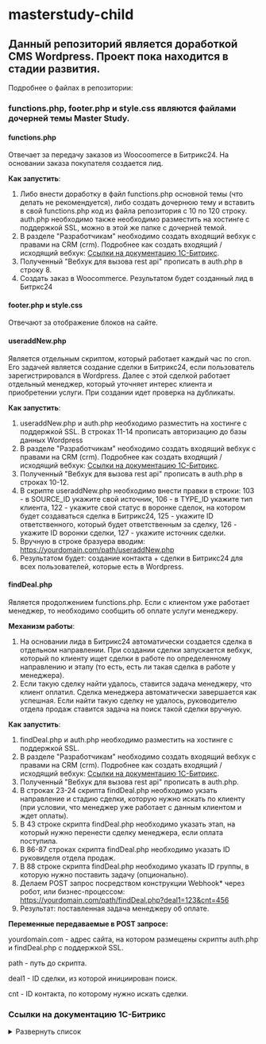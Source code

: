 # masterstudy-child

## Данный репозиторий является доработкой CMS Wordpress. Проект пока находится в стадии развития.

Подробнее о файлах в репозитории:

### functions.php, footer.php и style.css являются файлами дочерней темы Master Study.

#### functions.php 

Отвечает за передачу заказов из Woocoomerce в Битрикс24. На основании заказа покупателя создается лид. 

**Как запустить**:
1. Либо внести доработку в файл functions.php основной темы (что делать не рекомендуется), либо создать дочернюю тему и вставить в свой functions.php код из файла репозитория с 10 по 120 строку. auth.php необходимо также необходимо разместить на хостинге с поддержкой SSL, можно в этой же папке с дочерней темой.
2. В разделе "Разработчикам" необходимо создать входящий вебхук с правами на CRM (crm). Подробнее как создать входящий / исходящий вебхук: [Ссылки на документацию 1С-Битрикс](https://github.com/thnik911/masterstudy-child/blob/main/README.md#%D1%81%D1%81%D1%8B%D0%BB%D0%BA%D0%B8-%D0%BD%D0%B0-%D0%B4%D0%BE%D0%BA%D1%83%D0%BC%D0%B5%D0%BD%D1%82%D0%B0%D1%86%D0%B8%D1%8E-1%D1%81-%D0%B1%D0%B8%D1%82%D1%80%D0%B8%D0%BA%D1%81).
3. Полученный "Вебхук для вызова rest api" прописать в auth.php в строку 8.
4. Создать заказ в Woocommerce. Результатом будет созданный лид в Битркс24

#### footer.php и style.css

Отвечают за отображение блоков на сайте.

#### useraddNew.php 

Является отдельным скриптом, который работает каждый час по cron. Его задачей является создание сделки в Битрикс24, если пользователь зарегистрировался в Wordpress. Далее с этой сделкой работает отдельный менеджер, который уточняет интерес клиента и приобретении услуги. При создании идет проверка на дубликаты.

**Как запустить**:
1. useraddNew.php и auth.php необходимо разместить на хостинге с поддержкой SSL. В строках 11-14 прописать авторизацию до базы данных Wordpress
2. В разделе "Разработчикам" необходимо создать входящий вебхук с правами на CRM (crm). Подробнее как создать входящий / исходящий вебхук: [Ссылки на документацию 1С-Битрикс](https://github.com/thnik911/masterstudy-child/blob/main/README.md#%D1%81%D1%81%D1%8B%D0%BB%D0%BA%D0%B8-%D0%BD%D0%B0-%D0%B4%D0%BE%D0%BA%D1%83%D0%BC%D0%B5%D0%BD%D1%82%D0%B0%D1%86%D0%B8%D1%8E-1%D1%81-%D0%B1%D0%B8%D1%82%D1%80%D0%B8%D0%BA%D1%81).
3. Полученный "Вебхук для вызова rest api" прописать в auth.php в строках 10-12.
4. В скрипте useraddNew.php необходимо внести правки в строки: 103 - в SOURCE_ID укажите свой источник, 106 - в TYPE_ID укажите тип клиента, 122 - укажите свой статус в воронке сделок, на котором будет создаваться сделка в Битрикс24, 125 - укажите ID ответственного, который будет ответственным за сделку, 126 - укажите ID воронки сделки, 127 - укажите источник сделки.
5. Вручную в строке бразуера вводим: https://yourdomain.com/path/useraddNew.php
6. Результатом будет: создание контакта + сделки в Битрикс24 для всех пользователей, которые есть в Wordpress.

#### findDeal.php

Является продолжением functions.php. Если с клиентом уже работает менеджер, то необходимо сообщить об оплате услуги менеджеру.

**Механизм работы**:
1. На основании лида в Битрикс24 автоматически создается сделка в отдельном направлении. При создании сделки запускается вебхук, который по клиенту ищет сделки в работе по определенному направлению и этапу (то есть, есть ли такая сделка в работе у менеджера).
2. Если такую сделку найти удалось, ставится задача менеджеру, что клиент оплатил. Сделка менеджера автоматически завершается как успешная. Если найти такую сделку не удалось, руководителю отдела продаж ставится задача на поиск такой сделки вручную.

**Как запустить**:
1. findDeal.php и auth.php необходимо разместить на хостинге с поддержкой SSL.
2. В разделе "Разработчикам" необходимо создать входящий вебхук с правами на CRM (crm). Подробнее как создать входящий / исходящий вебхук: [Ссылки на документацию 1С-Битрикс](https://github.com/thnik911/masterstudy-child/blob/main/README.md#%D1%81%D1%81%D1%8B%D0%BB%D0%BA%D0%B8-%D0%BD%D0%B0-%D0%B4%D0%BE%D0%BA%D1%83%D0%BC%D0%B5%D0%BD%D1%82%D0%B0%D1%86%D0%B8%D1%8E-1%D1%81-%D0%B1%D0%B8%D1%82%D1%80%D0%B8%D0%BA%D1%81).
3. Полученный "Вебхук для вызова rest api" прописать в auth.php.
4. В строках 23-24 скрипта findDeal.php необходимо укзать направление и стадию сделки, которую нужно искать по клиенту (при условии, что менеджер уже работает с данным клиентом и ждет оплаты). 
5. В 43 строке скрипта findDeal.php необходимо указать этап, на который нужно перенести сделку менеджера, если оплата поступила. 
6. В 86-87 строках скрипта findDeal.php необходимо указать ID руковиделя отдела продаж.
7. В 88 строке скрипта findDeal.php необходимо указать ID группы, в которую нужно поставить задачу (опционально).
8. Делаем POST запрос посредством конструкции Webhook* через робот, или бизнес-процессом: https://yourdomain.com/path/findDeal.php?deal1=123&cnt=456
9. Результат: поставленная задача менеджеру об оплате.

**Переменные передаваемые в POST запросе:**

yourdomain.com - адрес сайта, на котором размещены скрипты auth.php и findDeal.php с поддержкой SSL.

path - путь до скрипта.

deal1 - ID сделки, из которой инициирован поиск.

cnt - ID контакта, по которому нужно искать сделки.


### Ссылки на документацию 1С-Битрикс 

<details><summary>Развернуть список</summary>

1. Действие Webhook внутри Бизнес-процесса / робота https://dev.1c-bitrix.ru/learning/course/index.php?COURSE_ID=57&LESSON_ID=8551
2. Как создать Webhook https://dev.1c-bitrix.ru/learning/course/index.php?COURSE_ID=99&LESSON_ID=8581&LESSON_PATH=8771.8583.8581

</details>
